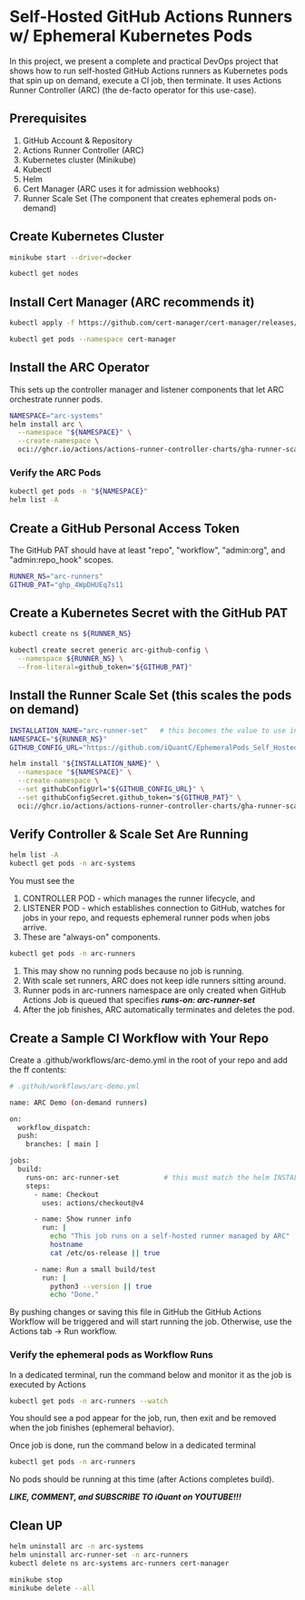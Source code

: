 # Self-Hosted GitHub Actions Runners w/ Ephemeral Kubernetes Pods
In this project, we present a complete and practical DevOps project that shows how to run self-hosted GitHub Actions runners as Kubernetes pods that spin up on demand, execute a CI job, then terminate. It uses Actions Runner Controller (ARC) (the de-facto operator for this use-case).


## Prerequisites
1. GitHub Account & Repository
2. Actions Runner Controller (ARC)
3. Kubernetes cluster (Minikube)
4. Kubectl
5. Helm
6. Cert Manager (ARC uses it for admission webhooks)
7. Runner Scale Set (The component that creates ephemeral pods on-demand)


## Create Kubernetes Cluster
```sh
minikube start --driver=docker
```

```sh
kubectl get nodes
```


## Install Cert Manager (ARC recommends it)
```sh
kubectl apply -f https://github.com/cert-manager/cert-manager/releases/download/v1.18.2/cert-manager.yaml
```

```sh
kubectl get pods --namespace cert-manager
```


## Install the ARC Operator
This sets up the controller manager and listener components that let ARC orchestrate runner pods.

```sh
NAMESPACE="arc-systems"
helm install arc \
  --namespace "${NAMESPACE}" \
  --create-namespace \
  oci://ghcr.io/actions/actions-runner-controller-charts/gha-runner-scale-set-controller
```

### Verify the ARC Pods
```sh
kubectl get pods -n "${NAMESPACE}"
helm list -A
```


## Create a GitHub Personal Access Token
The GitHub PAT should have at least "repo", "workflow", "admin:org", and "admin:repo_hook" scopes.


```sh
RUNNER_NS="arc-runners"
GITHUB_PAT="ghp_4WpDHUEq7s11
```


## Create a Kubernetes Secret with the GitHub PAT

```sh
kubectl create ns ${RUNNER_NS}
```
```sh
kubectl create secret generic arc-github-config \
  --namespace ${RUNNER_NS} \
  --from-literal=github_token="${GITHUB_PAT}"
```


## Install the Runner Scale Set (this scales the pods on demand)

```sh
INSTALLATION_NAME="arc-runner-set"   # this becomes the value to use in `runs-on` in workflows
NAMESPACE="${RUNNER_NS}"
GITHUB_CONFIG_URL="https://github.com/iQuantC/EphemeralPods_Self_Hosted_GitHubAction_Runners"
```

```sh
helm install "${INSTALLATION_NAME}" \
  --namespace "${NAMESPACE}" \
  --create-namespace \
  --set githubConfigUrl="${GITHUB_CONFIG_URL}" \
  --set githubConfigSecret.github_token="${GITHUB_PAT}" \
  oci://ghcr.io/actions/actions-runner-controller-charts/gha-runner-scale-set
```


## Verify Controller & Scale Set Are Running
```sh
helm list -A
kubectl get pods -n arc-systems
```

You must see the 
1. CONTROLLER POD - which manages the runner lifecycle, and 
2. LISTENER POD   - which establishes connection to GitHub, watches for jobs in your repo, and requests ephemeral runner pods when jobs arrive.
3. These are "always-on" components.


```sh
kubectl get pods -n arc-runners
```
1. This may show no running pods because no job is running.
2. With scale set runners, ARC does not keep idle runners sitting around.
3. Runner pods in arc-runners namespace are only created when GitHub Actions Job is queued that specifies ***runs-on: arc-runner-set***
4. After the job finishes, ARC automatically terminates and deletes the pod.


## Create a Sample CI Workflow with Your Repo
Create a .github/workflows/arc-demo.yml in the root of your repo and add the ff contents: 

```sh
# .github/workflows/arc-demo.yml

name: ARC Demo (on-demand runners)

on:
  workflow_dispatch:
  push:
    branches: [ main ]

jobs:
  build:
    runs-on: arc-runner-set           # this must match the helm INSTALLATION_NAME value 
    steps:
      - name: Checkout
        uses: actions/checkout@v4

      - name: Show runner info
        run: |
          echo "This job runs on a self-hosted runner managed by ARC"
          hostname
          cat /etc/os-release || true

      - name: Run a small build/test
        run: |
          python3 --version || true
          echo "Done."
```

By pushing changes or saving this file in GitHub the GitHub Actions Workflow will be triggered and will start running the job.
Otherwise, use the Actions tab -> Run workflow. 


### Verify the ephemeral pods as Workflow Runs
In a dedicated terminal, run the command below and monitor it as the job is executed by Actions
```sh
kubectl get pods -n arc-runners --watch
```
You should see a pod appear for the job, run, then exit and be removed when the job finishes (ephemeral behavior). 


Once job is done, run the command below in a dedicated terminal
```sh
kubectl get pods -n arc-runners
```
No pods should be running at this time (after Actions completes build). 

***LIKE, COMMENT, and SUBSCRIBE TO iQuant on YOUTUBE!!!***


## Clean UP

```sh
helm uninstall arc -n arc-systems
helm uninstall arc-runner-set -n arc-runners
kubectl delete ns arc-systems arc-runners cert-manager
```

```sh
minikube stop
minikube delete --all
```
